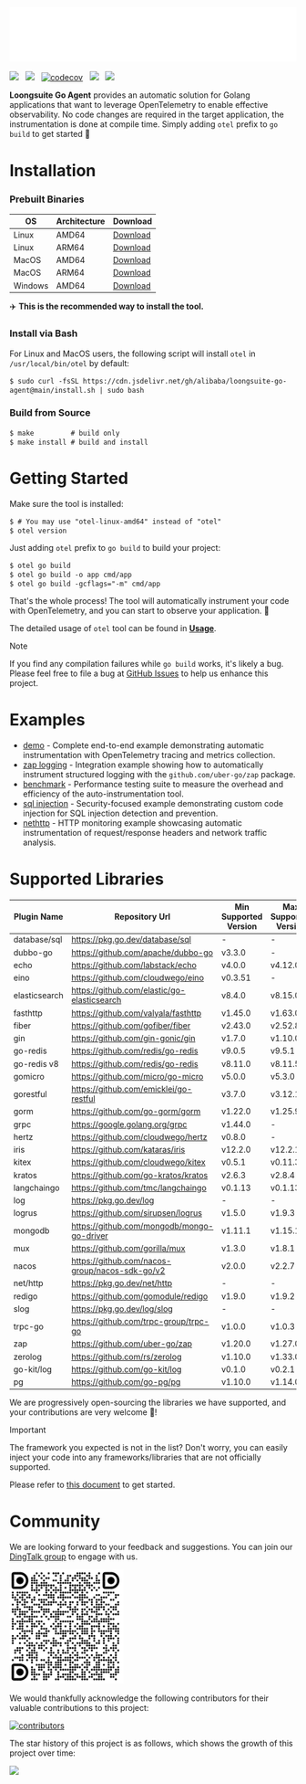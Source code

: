 ![](docs/anim-logo.svg)

[![](https://shields.io/badge/Docs-English-blue?logo=Read%20The%20Docs)](./README.md) &nbsp;
[![](https://shields.io/badge/Readme-中文-blue?logo=Read%20The%20Docs)](./docs/README_CN.md)  &nbsp;
[![codecov](https://codecov.io/gh/alibaba/loongsuite-go-agent/branch/main/graph/badge.svg)](https://codecov.io/gh/alibaba/loongsuite-go-agent)  &nbsp;
[![](https://shields.io/badge/Aliyun-Commercial-orange?logo=alibabacloud)](https://help.aliyun.com/zh/arms/application-monitoring/getting-started/monitoring-the-golang-applications) &nbsp;
[![](https://img.shields.io/badge/New-Adopter-orange?logo=githubsponsors)](https://github.com/alibaba/loongsuite-go-agent/issues/225) &nbsp;

**Loongsuite Go Agent** provides an automatic solution for Golang applications that want to
leverage OpenTelemetry to enable effective observability. No code changes are
required in the target application, the instrumentation is done at compile
time. Simply adding `otel` prefix to `go build` to get started :rocket:

# Installation

### Prebuilt Binaries

| OS | Architecture | Download |
| -- | -- | -- |
| Linux | AMD64 | [Download](https://github.com/alibaba/loongsuite-go-agent/releases/latest/download/otel-linux-amd64) |
| Linux | ARM64 | [Download](https://github.com/alibaba/loongsuite-go-agent/releases/latest/download/otel-linux-amd64) |
| MacOS | AMD64 | [Download](https://github.com/alibaba/loongsuite-go-agent/releases/latest/download/otel-darwin-amd64) |
| MacOS | ARM64 | [Download](https://github.com/alibaba/loongsuite-go-agent/releases/latest/download/otel-darwin-arm64) |
| Windows | AMD64 | [Download](https://github.com/alibaba/loongsuite-go-agent/releases/latest/download/otel-windows-amd64.exe) |

:airplane: **This is the recommended way to install the tool.**

### Install via Bash
For Linux and MacOS users, the following script will install `otel` in `/usr/local/bin/otel` by default:
```console
$ sudo curl -fsSL https://cdn.jsdelivr.net/gh/alibaba/loongsuite-go-agent@main/install.sh | sudo bash
```

### Build from Source

```console
$ make         # build only
$ make install # build and install
```

# Getting Started

Make sure the tool is installed:
```console
$ # You may use "otel-linux-amd64" instead of "otel"
$ otel version
```

Just adding `otel` prefix to `go build` to build your project:

```console
$ otel go build
$ otel go build -o app cmd/app
$ otel go build -gcflags="-m" cmd/app
```

That's the whole process! The tool will automatically instrument your code with OpenTelemetry, and you can start to observe your application. :telescope:

The detailed usage of `otel` tool can be found in [**Usage**](./docs/usage.md).

> [!NOTE]
> If you find any compilation failures while `go build` works, it's likely a bug.
> Please feel free to file a bug
> at [GitHub Issues](https://github.com/alibaba/loongsuite-go-agent/issues)
> to help us enhance this project.

# Examples

- [demo](./example/demo) - Complete end-to-end example demonstrating automatic instrumentation with OpenTelemetry tracing and metrics collection.
- [zap logging](./example/log) - Integration example showing how to automatically instrument structured logging with the `github.com/uber-go/zap` package.
- [benchmark](./example/benchmark) - Performance testing suite to measure the overhead and efficiency of the auto-instrumentation tool.
- [sql injection](./example/sqlinject) - Security-focused example demonstrating custom code injection for SQL injection detection and prevention.
- [nethttp](./example/nethttp) - HTTP monitoring example showcasing automatic instrumentation of request/response headers and network traffic analysis.

# Supported Libraries

| Plugin Name   | Repository Url                                 | Min Supported Version | Max Supported Version |
|---------------|------------------------------------------------|-----------------------|-----------------------|
| database/sql  | https://pkg.go.dev/database/sql                | -                     | -                     |
| dubbo-go      | https://github.com/apache/dubbo-go             | v3.3.0                | -                     |
| echo          | https://github.com/labstack/echo               | v4.0.0                | v4.12.0               |
| eino          | https://github.com/cloudwego/eino              | v0.3.51               | -                     |
| elasticsearch | https://github.com/elastic/go-elasticsearch    | v8.4.0                | v8.15.0               |
| fasthttp      | https://github.com/valyala/fasthttp            | v1.45.0               | v1.63.0               |
| fiber         | https://github.com/gofiber/fiber               | v2.43.0               | v2.52.8               |
| gin           | https://github.com/gin-gonic/gin               | v1.7.0                | v1.10.0               |
| go-redis      | https://github.com/redis/go-redis              | v9.0.5                | v9.5.1                |
| go-redis v8   | https://github.com/redis/go-redis              | v8.11.0               | v8.11.5               |
| gomicro       | https://github.com/micro/go-micro              | v5.0.0                | v5.3.0                |
| gorestful     | https://github.com/emicklei/go-restful         | v3.7.0                | v3.12.1               |
| gorm          | https://github.com/go-gorm/gorm                | v1.22.0               | v1.25.9               |
| grpc          | https://google.golang.org/grpc                 | v1.44.0               | -                     |
| hertz         | https://github.com/cloudwego/hertz             | v0.8.0                | -                     |
| iris          | https://github.com/kataras/iris                | v12.2.0               | v12.2.11              |
| kitex         | https://github.com/cloudwego/kitex             | v0.5.1                | v0.11.3               |
| kratos        | https://github.com/go-kratos/kratos            | v2.6.3                | v2.8.4                |
| langchaingo   | https://github.com/tmc/langchaingo             | v0.1.13               | v0.1.13               |
| log           | https://pkg.go.dev/log                         | -                     | -                     |
| logrus        | https://github.com/sirupsen/logrus             | v1.5.0                | v1.9.3                |
| mongodb       | https://github.com/mongodb/mongo-go-driver     | v1.11.1               | v1.15.1               |
| mux           | https://github.com/gorilla/mux                 | v1.3.0                | v1.8.1                |
| nacos         | https://github.com/nacos-group/nacos-sdk-go/v2 | v2.0.0                | v2.2.7                |
| net/http      | https://pkg.go.dev/net/http                    | -                     | -                     |
| redigo        | https://github.com/gomodule/redigo             | v1.9.0                | v1.9.2                |
| slog          | https://pkg.go.dev/log/slog                    | -                     | -                     |
| trpc-go       | https://github.com/trpc-group/trpc-go          | v1.0.0                | v1.0.3                |
| zap           | https://github.com/uber-go/zap                 | v1.20.0               | v1.27.0               |
| zerolog       | https://github.com/rs/zerolog                  | v1.10.0               | v1.33.0               |
| go-kit/log    | https://github.com/go-kit/log                  | v0.1.0                | v0.2.1                |
| pg            | https://github.com/go-pg/pg                    | v1.10.0               | v1.14.0               |

We are progressively open-sourcing the libraries we have supported, and your contributions are very welcome 💖!

> [!IMPORTANT]
> The framework you expected is not in the list? Don't worry, you can easily inject your code into any frameworks/libraries that are not officially supported.
>
> Please refer to [this document](./docs/how-to-add-a-new-rule.md) to get started.

# Community

We are looking forward to your feedback and suggestions. You can join
our [DingTalk group](https://qr.dingtalk.com/action/joingroup?code=v1,k1,GyDX5fUTYnJ0En8MrVbHBYTGUcPXJ/NdsmLODGibd0w=&_dt_no_comment=1&origin=11? )
to engage with us.

<img src="docs/dingtalk.png" height="200">

We would thankfully acknowledge the following contributors for their valuable contributions to this project:

<a href="https://github.com/alibaba/loongsuite-go-agent/graphs/contributors">
  <img alt="contributors" src="https://contrib.rocks/image?repo=alibaba/loongsuite-go-agent" height="100"/>
</a>

The star history of this project is as follows, which shows the growth of this project over time:

<img src="https://api.star-history.com/svg?repos=alibaba/loongsuite-go-agent&type=Date" height="200">
